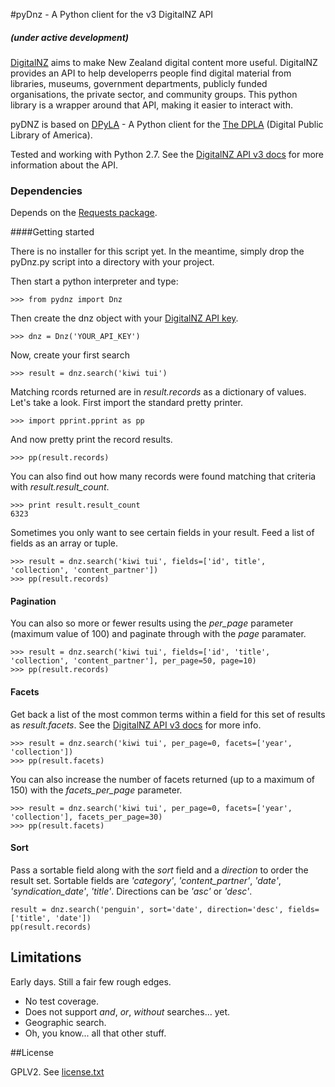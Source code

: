 #pyDnz - A Python client for the v3 DigitalNZ API
##### (under active development)

[DigitalNZ](http://digitalnz.org/) aims to make New Zealand digital content more useful. DigitalNZ provides an API to help developerrs people find digital material from libraries, museums, government departments, publicly funded organisations, the private sector, and community groups. This python library is a wrapper around that API, making it easier to interact with.

pyDNZ is based on [DPyLA](https://github.com/bibliotechy/DPyLA) - A Python client for the [The DPLA](http://dp.la) (Digital Public Library of America).

Tested and working with Python 2.7. See the [DigitalNZ API v3 docs](http://digitalnz.org/developers/api-docs-v3/search-records-api-v3) for more information about the API.

### Dependencies
Depends on the [Requests package](http://www.python-requests.org/en/latest/).

####Getting started

There is no installer for this script yet. In the meantime, simply drop the pyDnz.py script into a directory with your project. 

Then start a python interpreter and type:

`>>> from pydnz import Dnz`

Then create the dnz object with your [DigitalNZ API key](http://digitalnz.org/api_keys).

`>>> dnz = Dnz('YOUR_API_KEY')` 

Now, create your first search

`>>> result = dnz.search('kiwi tui')`

Matching rcords returned are in _result.records_ as a dictionary of values. Let's take a look. First import the standard pretty printer.

`>>> import pprint.pprint as pp`

And now pretty print the record results.

`>>> pp(result.records)`

You can also find out how many records were found matching that criteria with _result.result_count_.
```
>>> print result.result_count
6323
```

Sometimes you only want to see certain fields in your result. Feed a list of fields as an array or tuple.

```
>>> result = dnz.search('kiwi tui', fields=['id', title', 'collection', 'content_partner'])
>>> pp(result.records)
```

#### Pagination
You can also so more or fewer results using the _per_page_ parameter (maximum value of 100) and paginate through with the _page_ paramater.

```
>>> result = dnz.search('kiwi tui', fields=['id', 'title', 'collection', 'content_partner'], per_page=50, page=10)
>>> pp(result.records)
```

#### Facets
Get back a list of the most common terms within a field for this set of results as _result.facets_. See the [DigitalNZ API v3 docs](http://digitalnz.org/developers/api-docs-v3/search-records-api-v3) for more info.

```
>>> result = dnz.search('kiwi tui', per_page=0, facets=['year', 'collection'])
>>> pp(result.facets)
```

You can also increase the number of facets returned (up to a maximum of 150) with the _facets_per_page_ parameter.

```
>>> result = dnz.search('kiwi tui', per_page=0, facets=['year', 'collection'], facets_per_page=30)
>>> pp(result.facets)
```

#### Sort
Pass a sortable field along with the _sort_ field and a _direction_ to order the result set. Sortable fields are _'category'_, _'content_partner'_, _'date'_, _'syndication_date'_, _'title'_. Directions can be _'asc'_ or _'desc'_.

```
result = dnz.search('penguin', sort='date', direction='desc', fields=['title', 'date'])
pp(result.records)
```

## Limitations
Early days. Still a fair few rough edges.
* No test coverage.
* Does not support _and_, _or_, _without_ searches... yet.
* Geographic search.
* Oh, you know... all that other stuff.

##License

GPLV2. 
See [license.txt](license.txt)